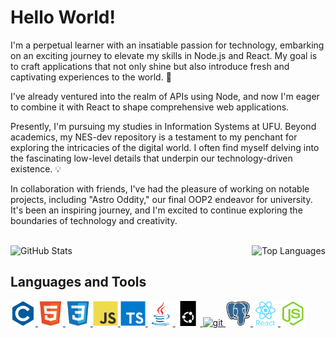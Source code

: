 # Hello World!

I'm a perpetual learner with an insatiable passion for technology, embarking on an exciting journey to elevate my skills in Node.js and React. My goal is to craft applications that not only shine but also introduce fresh and captivating experiences to the world. 🚀

I've already ventured into the realm of APIs using Node, and now I'm eager to combine it with React to shape comprehensive web applications.

Presently, I'm pursuing my studies in Information Systems at UFU. Beyond academics, my NES-dev repository is a testament to my penchant for exploring the intricacies of the digital world. I often find myself delving into the fascinating low-level details that underpin our technology-driven existence. 💡

In collaboration with friends, I've had the pleasure of working on notable projects, including "Astro Oddity," our final OOP2 endeavor for university. It's been an inspiring journey, and I'm excited to continue exploring the boundaries of technology and creativity.

<br>

<div>
  <img src="https://github-readme-stats.vercel.app/api?username=roddrigoqueiroz&show_icons=true&theme=gotham&hide_border=true&rank_icon=github" alt="GitHub Stats">
  <img align="right" src="https://github-readme-stats.vercel.app/api/top-langs/?username=roddrigoqueiroz&layout=compact&theme=gotham&hide_border=true" alt="Top Languages">
</div>

## Languages and Tools

<a href="https://www.w3schools.com/c/">
  <img src="https://raw.githubusercontent.com/devicons/devicon/master/icons/c/c-plain.svg" alt="c" width="40" height="40">
</a>
<a href="https://www.w3.org/html/" target="_blank" rel="noreferrer">
    <img src="https://raw.githubusercontent.com/devicons/devicon/master/icons/html5/html5-original.svg" alt="html5" width="40" height="40"/>
</a>
<a href="https://www.w3schools.com/css/" target="_blank" rel="noreferrer">
    <img src="https://raw.githubusercontent.com/devicons/devicon/master/icons/css3/css3-original.svg" alt="css3" width="40" height="40"/>
</a>
<a href="https://developer.mozilla.org/en-US/docs/Web/JavaScript" target="_blank" rel="noreferrer">
    <img src="https://raw.githubusercontent.com/devicons/devicon/master/icons/javascript/javascript-original.svg" alt="javascript" width="40" height="40"/>
</a>
<a href="https://www.typescriptlang.org/" target="_blank" rel="noreferrer">
    <img src="https://raw.githubusercontent.com/devicons/devicon/master/icons/typescript/typescript-original.svg" alt="typescript" width="40" height="40"/>
</a>
<a href="https://www.java.com" target="_blank" rel="noreferrer">
    <img src="https://raw.githubusercontent.com/devicons/devicon/master/icons/java/java-original.svg" alt="java" width="40" height="40"/>
</a>
<a href="https://ubuntu.com/" target="_blank" rel="noreferrer">
    <img src="https://raw.githubusercontent.com/devicons/devicon/master/icons/ubuntu/ubuntu-plain.svg" alt="ubuntu" width="40" height="40"/>
</a>
<a href="https://git-scm.com/" target="_blank" rel="noreferrer">
    <img src="https://www.vectorlogo.zone/logos/git-scm/git-scm-icon.svg" alt="git" width="40" height="40"/>
</a>
<a href="https://www.postgresql.org" target="_blank" rel="noreferrer">
    <img src="https://raw.githubusercontent.com/devicons/devicon/master/icons/postgresql/postgresql-original.svg" alt="postgresql" width="40" height="40"/>
</a>
<a href="https://reactjs.org/" target="_blank" rel="noreferrer">
    <img src="https://raw.githubusercontent.com/devicons/devicon/master/icons/react/react-original-wordmark.svg" alt="react" width="40" height="40"/>
</a>
<a href="https://nodejs.org" target="_blank" rel="noreferrer">
    <img src="https://raw.githubusercontent.com/devicons/devicon/master/icons/nodejs/nodejs-original.svg" alt="nodejs" width="40" height="40"/>
</a>



<!--
**roddrigoqueiroz/roddrigoqueiroz** is a ✨ _special_ ✨ repository because its `README.md` (this file) appears on your GitHub profile.

Here are some ideas to get you started:

- 🔭 I’m currently working on ...
- 🌱 I’m currently learning ...
- 👯 I’m looking to collaborate on ...
- 🤔 I’m looking for help with ...
- 💬 Ask me about ...
- 📫 How to reach me: ...
- 😄 Pronouns: ...
- ⚡ Fun fact: ...
-->
